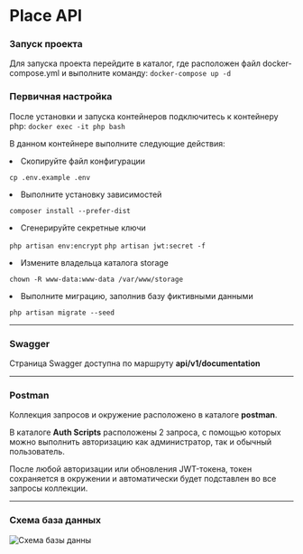 # Place API

### Запуск проекта
Для запуска проекта перейдите в каталог, где расположен файл docker-compose.yml и выполните команду:
`docker-compose up -d`

### Первичная настройка
После установки и запуска контейнеров подключитесь к контейнеру php:
`docker exec -it php bash`

В данном контейнере выполните следующие действия:
<li>Скопируйте файл конфигурации

`cp .env.example .env`
<li>Выполните установку зависимостей

`composer install --prefer-dist` 

<li>Сгенерируйте секретные ключи

`php artisan env:encrypt` 
`php artisan jwt:secret -f` 
<li>Измените владельца каталога storage

`chown -R www-data:www-data /var/www/storage`
<li>Выполните миграцию, заполнив базу фиктивными данными

`php artisan migrate --seed`

---
### Swagger
Страница Swagger доступна по маршруту **api/v1/documentation**

---
### Postman
Коллекция запросов и окружение расположено в каталоге **postman**.

В каталоге **Auth Scripts** расположены 2 запроса, с помощью которых можно выполнить авторизацию как администратор, так и обычный пользователь.

После любой авторизации или обновления JWT-токена, токен сохраняется в окружении и автоматически будет подставлен во все запросы коллекции.

---
### Схема база данных
![Схема базы данны](https://github.com/user-attachments/assets/31dc1510-85c2-485b-908f-c8336c14b488)
